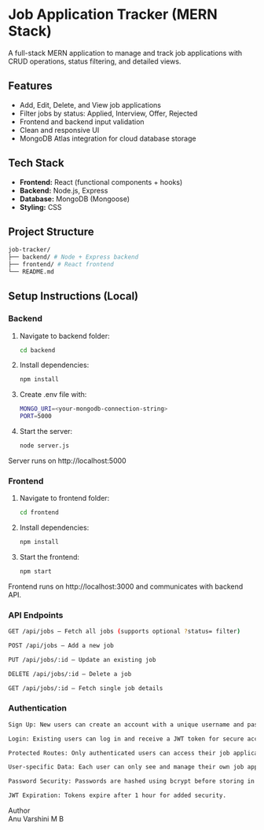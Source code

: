 # Job Application Tracker (MERN Stack)

A full-stack MERN application to manage and track job applications with CRUD operations, status filtering, and detailed views.

## Features

- Add, Edit, Delete, and View job applications
- Filter jobs by status: Applied, Interview, Offer, Rejected
- Frontend and backend input validation
- Clean and responsive UI
- MongoDB Atlas integration for cloud database storage

## Tech Stack

- **Frontend:** React (functional components + hooks)
- **Backend:** Node.js, Express
- **Database:** MongoDB (Mongoose)
- **Styling:** CSS

## Project Structure

```bash
job-tracker/
├── backend/ # Node + Express backend
├── frontend/ # React frontend
└── README.md
```


## Setup Instructions (Local)

### Backend

1. Navigate to backend folder:
   ```bash
   cd backend
2. Install dependencies:
    ```bash
    npm install
3. Create .env file with:
    ```bash
    MONGO_URI=<your-mongodb-connection-string>
    PORT=5000
4. Start the server:
    ```bash
    node server.js

Server runs on http://localhost:5000

### Frontend
1. Navigate to frontend folder:
    ```bash
    cd frontend

2. Install dependencies:
    ```bash
    npm install

3. Start the frontend:
    ```bash
    npm start

Frontend runs on http://localhost:3000 and communicates with backend API.

### API Endpoints

```bash
GET /api/jobs — Fetch all jobs (supports optional ?status= filter)

POST /api/jobs — Add a new job

PUT /api/jobs/:id — Update an existing job

DELETE /api/jobs/:id — Delete a job

GET /api/jobs/:id — Fetch single job details
```

### Authentication
```bash
Sign Up: New users can create an account with a unique username and password.

Login: Existing users can log in and receive a JWT token for secure access.

Protected Routes: Only authenticated users can access their job applications.

User-specific Data: Each user can only see and manage their own job applications.

Password Security: Passwords are hashed using bcrypt before storing in the database.

JWT Expiration: Tokens expire after 1 hour for added security.
```

Author <br>
Anu Varshini M B